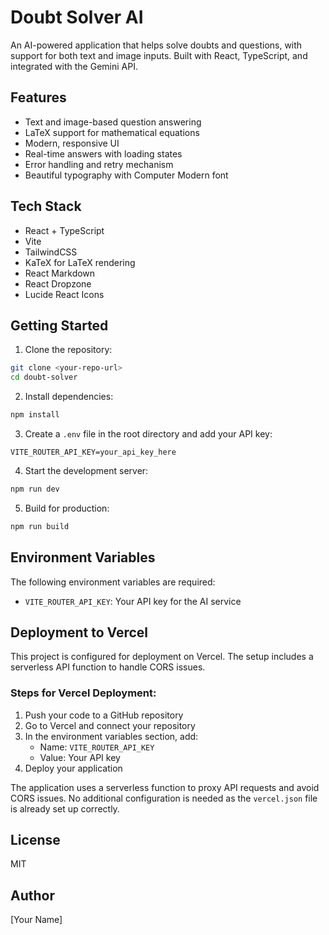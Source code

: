 # Doubt Solver AI

An AI-powered application that helps solve doubts and questions, with support for both text and image inputs. Built with React, TypeScript, and integrated with the Gemini API.

## Features

- Text and image-based question answering
- LaTeX support for mathematical equations
- Modern, responsive UI
- Real-time answers with loading states
- Error handling and retry mechanism
- Beautiful typography with Computer Modern font

## Tech Stack

- React + TypeScript
- Vite
- TailwindCSS
- KaTeX for LaTeX rendering
- React Markdown
- React Dropzone
- Lucide React Icons

## Getting Started

1. Clone the repository:
```bash
git clone <your-repo-url>
cd doubt-solver
```

2. Install dependencies:
```bash
npm install
```

3. Create a `.env` file in the root directory and add your API key:
```env
VITE_ROUTER_API_KEY=your_api_key_here
```

4. Start the development server:
```bash
npm run dev
```

5. Build for production:
```bash
npm run build
```

## Environment Variables

The following environment variables are required:

- `VITE_ROUTER_API_KEY`: Your API key for the AI service

## Deployment to Vercel

This project is configured for deployment on Vercel. The setup includes a serverless API function to handle CORS issues.

### Steps for Vercel Deployment:

1. Push your code to a GitHub repository
2. Go to Vercel and connect your repository
3. In the environment variables section, add:
   - Name: `VITE_ROUTER_API_KEY` 
   - Value: Your API key
4. Deploy your application

The application uses a serverless function to proxy API requests and avoid CORS issues. No additional configuration is needed as the `vercel.json` file is already set up correctly.

## License

MIT

## Author

[Your Name] 